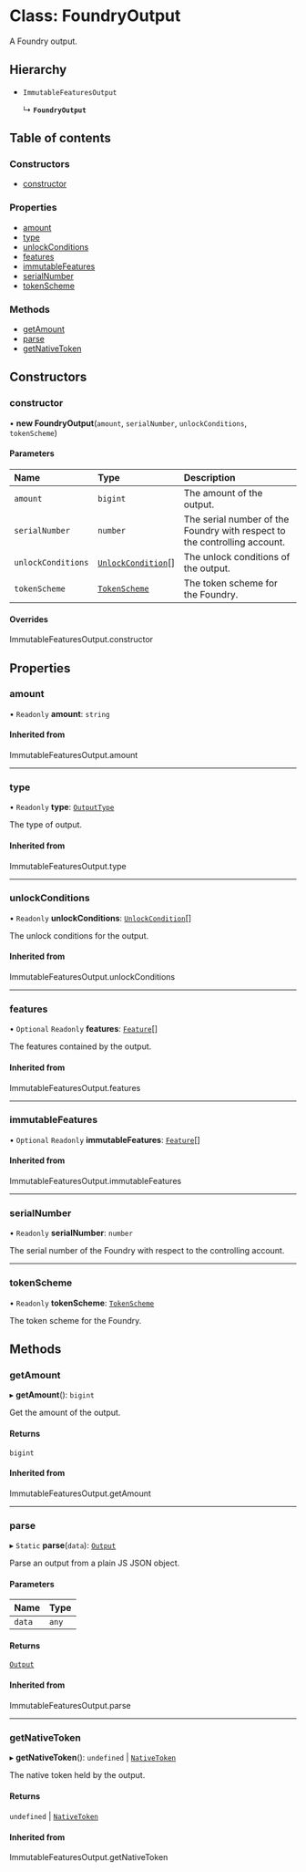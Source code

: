 # Class: FoundryOutput

A Foundry output.

## Hierarchy

- `ImmutableFeaturesOutput`

  ↳ **`FoundryOutput`**

## Table of contents

### Constructors

- [constructor](FoundryOutput.md#constructor)

### Properties

- [amount](FoundryOutput.md#amount)
- [type](FoundryOutput.md#type)
- [unlockConditions](FoundryOutput.md#unlockconditions)
- [features](FoundryOutput.md#features)
- [immutableFeatures](FoundryOutput.md#immutablefeatures)
- [serialNumber](FoundryOutput.md#serialnumber)
- [tokenScheme](FoundryOutput.md#tokenscheme)

### Methods

- [getAmount](FoundryOutput.md#getamount)
- [parse](FoundryOutput.md#parse)
- [getNativeToken](FoundryOutput.md#getnativetoken)

## Constructors

### constructor

• **new FoundryOutput**(`amount`, `serialNumber`, `unlockConditions`, `tokenScheme`)

#### Parameters

| Name | Type | Description |
| :------ | :------ | :------ |
| `amount` | `bigint` | The amount of the output. |
| `serialNumber` | `number` | The serial number of the Foundry with respect to the controlling account. |
| `unlockConditions` | [`UnlockCondition`](UnlockCondition.md)[] | The unlock conditions of the output. |
| `tokenScheme` | [`TokenScheme`](TokenScheme.md) | The token scheme for the Foundry. |

#### Overrides

ImmutableFeaturesOutput.constructor

## Properties

### amount

• `Readonly` **amount**: `string`

#### Inherited from

ImmutableFeaturesOutput.amount

___

### type

• `Readonly` **type**: [`OutputType`](../enums/OutputType.md)

The type of output.

#### Inherited from

ImmutableFeaturesOutput.type

___

### unlockConditions

• `Readonly` **unlockConditions**: [`UnlockCondition`](UnlockCondition.md)[]

The unlock conditions for the output.

#### Inherited from

ImmutableFeaturesOutput.unlockConditions

___

### features

• `Optional` `Readonly` **features**: [`Feature`](Feature.md)[]

The features contained by the output.

#### Inherited from

ImmutableFeaturesOutput.features

___

### immutableFeatures

• `Optional` `Readonly` **immutableFeatures**: [`Feature`](Feature.md)[]

#### Inherited from

ImmutableFeaturesOutput.immutableFeatures

___

### serialNumber

• `Readonly` **serialNumber**: `number`

The serial number of the Foundry with respect to the controlling account.

___

### tokenScheme

• `Readonly` **tokenScheme**: [`TokenScheme`](TokenScheme.md)

The token scheme for the Foundry.

## Methods

### getAmount

▸ **getAmount**(): `bigint`

Get the amount of the output.

#### Returns

`bigint`

#### Inherited from

ImmutableFeaturesOutput.getAmount

___

### parse

▸ `Static` **parse**(`data`): [`Output`](Output.md)

Parse an output from a plain JS JSON object.

#### Parameters

| Name | Type |
| :------ | :------ |
| `data` | `any` |

#### Returns

[`Output`](Output.md)

#### Inherited from

ImmutableFeaturesOutput.parse

___

### getNativeToken

▸ **getNativeToken**(): `undefined` \| [`NativeToken`](NativeToken.md)

The native token held by the output.

#### Returns

`undefined` \| [`NativeToken`](NativeToken.md)

#### Inherited from

ImmutableFeaturesOutput.getNativeToken

